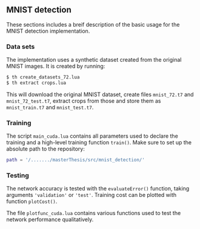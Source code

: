 <a name="thesis.mnist"></a>
## MNIST detection ##

These sections includes a breif description of the basic usage for the MNIST detection
implementation.

### Data sets ###
The implementation uses a synthetic dataset created from the original MNIST
images. It is created by running:
```bash
$ th create_datasets_72.lua
$ th extract crops.lua
```
This will download the original MNIST dataset, create files `mnist_72.t7` and
`mnist_72_test.t7`, extract crops from
those and store them as `mnist_train.t7` and `mnist_test.t7`.

### Training ###
The script `main_cuda.lua` contains all parameters  used to declare the training
and a high-level training function `train()`. Make sure to set up the absolute path to the repository:
```lua
path = '/......./masterThesis/src/mnist_detection/'
```
### Testing ###
The network accuracy is tested with the `evaluateError()` function, taking
arguments `'validation'` or `'test'`. Training cost can be plotted with function
`plotCost()`.

The file `plotfunc_cuda.lua` contains various functions used to test the
network performance qualitatively.


